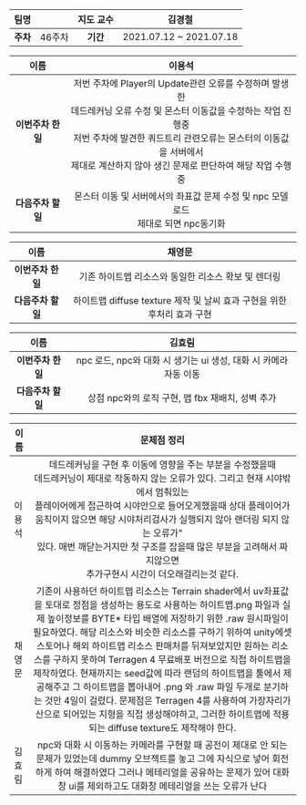 |   팀명   |        | 지도 교수 |         김경철          |
| :------: | :----: | :-------: | :---------------------: |
| **주차** | 46주차 | **기간**  | 2021.07.12 ~ 2021.07.18 |

|        이름        |                            이용석                            |
| :----------------: | :----------------------------------------------------------: |
| **이번주차 한 일** | 저번 주차에 Player의 Update관련 오류를 수정하며 발생한<br /> 데드레커닝 오류 수정 및 몬스터 이동값을 수정하는 작업 진행중<br /> 저번 주차에 발견한 쿼드트리 관련오류는 몬스터의 이동값을 서버에서<br /> 제대로 계산하지 않아 생긴 문제로 판단하여 해당 작업 수행중 |
| **다음주차 할 일** | 몬스터 이동 및 서버에서의 좌표값 문제 수정 및 npc 모델로드<br /> 제대로 되면 npc동기화 |

|        이름        |                            채영문                            |
| :----------------: | :----------------------------------------------------------: |
| **이번주차 한 일** |     기존 하이트맵 리소스와 동일한 리소스 확보 및 렌더링      |
| **다음주차 할 일** | 하이트맵 diffuse texture 제작 및 날씨 효과 구현을 위한 후처리 효과 구현 |

|        이름        |                            김효림                            |
| :----------------: | :----------------------------------------------------------: |
| **이번주차 한 일** | npc 로드, npc와 대화 시 생기는 ui 생성, 대화 시 카메라 자동 이동 |
| **다음주차 할 일** |       상점 npc와의 로직 구현, 맵 fbx 재배치, 성벽 추가       |

| 이름   |                         문제점 정리                          |
| ------ | :----------------------------------------------------------: |
| 이용석 | 데드레커닝을 구현 후 이동에 영향을 주는 부분을 수정했을때 <br /> 데드레커닝이 제대로 작동하지 않는 오류가 있다. 그리고 현재 시야밖에서 멈춰있는<br /> 플레이어에게 접근하여 시야안으로 들어오게했을때 상대 플레이어가<br /> 움직이지 않으면 해당 시야처리검사가 실행되지 않아 랜더링 되지 않는 오류가"<br /> 있다. 매번 깨닫는거지만 첫 구조를 잡을때 많은 부분을 고려해서 짜지않으면<br /> 추가구현시 시간이 더오래걸리는것 같다. |
| 채영문 | 기존이 사용하던 하이트맵 리소스는 Terrain shader에서 uv좌표값을 토대로 정점을 생성하는 용도로 사용하는 하이트맵.png 파일과 실제 높이정보를 BYTE* 타입 배열에 저장하기 위한 .raw 원시파일이 필요하였다. 해당 리소스와 비슷한 리소스를 구하기 위하여 unity에셋 스토어나 해외 하이트맵 리소스 판매처를 뒤져보았지만 원하는 리소스를 구하지 못하여 Terragen 4 무료배포 버전으로 직접 하이트맵을 제작하였다. 현재까지는 seed값에 따라 랜덤의 하이트맵을 툴에서 제공해주고 그 하이트맵을 뽑아내어 .png 와 .raw 파일 두개로 분기하는 것만 4일이 걸렸다. 문제점은 Terragen 4를 사용하여 가장자리가 산으로 되어있는 지형을 직접 생성해야하고, 그러한 하이트맵에 적용되는 diffuse texture도 제작해야 한다. |
| 김효림 | npc와 대화 시 이동하는 카메라를 구현할 때 공전이 제대로 안 되는 문제가 있었는데 dummy 오브젝트를 놓고 그에 자식으로 넣어 회전하게 하여 해결하였다 그러나 메테리얼을 공유하는 문제가 있어 대화창 ui를 제외하고도 대화창 메테리얼을 쓰는 오류가 난다 |

